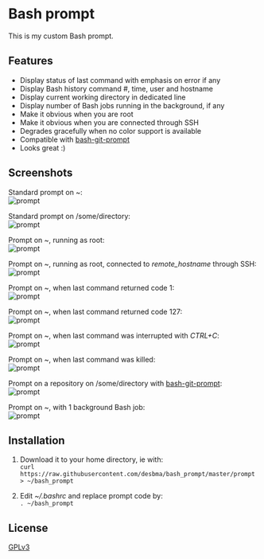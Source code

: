 Bash prompt
===========

This is my custom Bash prompt.


## Features

* Display status of last command with emphasis on error if any
* Display Bash history command #, time, user and hostname
* Display current working directory in dedicated line
* Display number of Bash jobs running in the background, if any
* Make it obvious when you are root
* Make it obvious when you are connected through SSH
* Degrades gracefully when no color support is available
* Compatible with [bash-git-prompt](https://github.com/magicmonty/bash-git-prompt)
* Looks great :)


## Screenshots

Standard prompt on ~:  
![prompt](http://i.imgur.com/YW5tAiJ.png)

Standard prompt on /some/directory:  
![prompt](http://i.imgur.com/q2pZYUT.png)

Prompt on ~, running as root:  
![prompt](http://i.imgur.com/3Th47aX.png)

Prompt on ~, running as root, connected to _remote_hostname_ through SSH:  
![prompt](http://i.imgur.com/8vwCYIO.png)

Prompt on ~, when last command returned code 1:  
![prompt](http://i.imgur.com/ziK72i5.png)

Prompt on ~, when last command returned code 127:  
![prompt](http://i.imgur.com/gKSGb8A.png)

Prompt on ~, when last command was interrupted with _CTRL+C_:  
![prompt](http://i.imgur.com/jXbOha7.png)

Prompt on ~, when last command was killed:  
![prompt](http://i.imgur.com/lAJRkDq.png)

Prompt on a repository on /some/directory with [bash-git-prompt](https://github.com/magicmonty/bash-git-prompt):  
![prompt](http://i.imgur.com/yIcCBGg.png)

Prompt on ~, with 1 background Bash job:  
![prompt](http://i.imgur.com/KHX4HHB.png)


## Installation

1. Download it to your home directory, ie with:   
`curl https://raw.githubusercontent.com/desbma/bash_prompt/master/prompt > ~/bash_prompt`

2. Edit _~/.bashrc_ and replace prompt code by:  
`. ~/bash_prompt` 


## License

[GPLv3](https://www.gnu.org/licenses/gpl-3.0-standalone.html)
